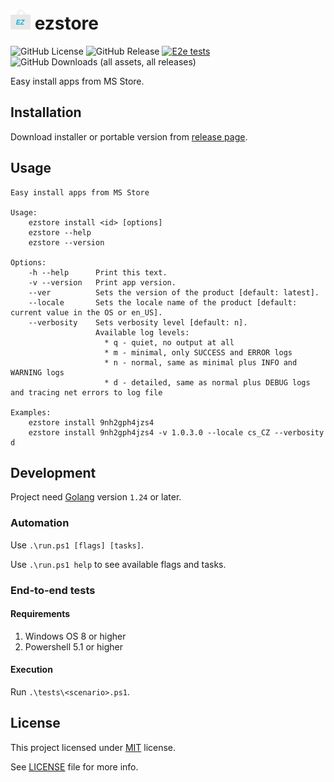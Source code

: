 # ![icon](/icons/icon16.png) ezstore
![GitHub License](https://img.shields.io/github/license/blbrdv/ezstore)
![GitHub Release](https://img.shields.io/github/v/release/blbrdv/ezstore)
[![E2e tests](https://github.com/blbrdv/ezstore/actions/workflows/e2e-tests.yaml/badge.svg)](https://github.com/blbrdv/ezstore/actions/workflows/e2e-tests.yaml)
![GitHub Downloads (all assets, all releases)](https://img.shields.io/github/downloads/blbrdv/ezstore/total)

Easy install apps from MS Store.

## Installation

Download installer or portable version from
[release page](https://github.com/blbrdv/ezstore/releases).

## Usage

```
Easy install apps from MS Store

Usage:
    ezstore install <id> [options]
    ezstore --help
    ezstore --version

Options:
    -h --help      Print this text.
    -v --version   Print app version.
    --ver          Sets the version of the product [default: latest].
    --locale       Sets the locale name of the product [default: current value in the OS or en_US].
    --verbosity    Sets verbosity level [default: n].
                   Available log levels:
                     * q - quiet, no output at all
                     * m - minimal, only SUCCESS and ERROR logs
                     * n - normal, same as minimal plus INFO and WARNING logs
                     * d - detailed, same as normal plus DEBUG logs and tracing net errors to log file

Examples:
    ezstore install 9nh2gph4jzs4
    ezstore install 9nh2gph4jzs4 -v 1.0.3.0 --locale cs_CZ --verbosity d
```

## Development

Project need [Golang](https://go.dev/dl/) version `1.24` or later.

### Automation

Use `.\run.ps1 [flags] [tasks]`.

Use `.\run.ps1 help` to see available flags and tasks.

### End-to-end tests

#### Requirements

1. Windows OS 8 or higher
2. Powershell 5.1 or higher

#### Execution

Run `.\tests\<scenario>.ps1`.

## License

This project licensed under [MIT](https://opensource.org/license/mit/) license.

See [LICENSE](LICENSE) file for more info.
